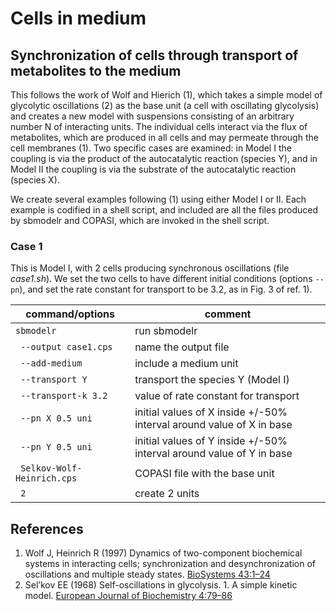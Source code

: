 # Cells in medium
## Synchronization of cells through transport of metabolites to the medium

This follows the work of Wolf and Hierich (1), which takes a simple model of glycolytic oscillations (2) as the base unit (a cell with oscillating glycolysis) and creates a new model with suspensions consisting of an arbitrary number N of interacting units. The individual cells interact via the flux of metabolites, which are produced in all cells and may permeate through the cell membranes (1). Two specific cases are examined: in Model I the coupling is via the product of the autocatalytic reaction (species Y), and in Model II the coupling is via the substrate of the autocatalytic reaction (species X).

We create several examples following (1) using either Model I or II. Each example is codified in a shell script, and included are all the files produced by sbmodelr and COPASI, which are invoked in the shell script.

### Case 1
This is Model I, with 2 cells producing synchronous oscillations (file *case1.sh*). We set the two cells to have different initial conditions (options ``--pn``), and set the rate constant for transport to be 3.2, as in Fig. 3 of ref. 1).

| command/options              | comment                              |
| ---------------------------- | ------------------------------------ |
|``sbmodelr``                  | run sbmodelr                         |
|`` --output case1.cps``       | name the output file                 |
|`` --add-medium``             | include a medium unit                |
|`` --transport Y``            | transport the species Y (Model I)    |
|`` --transport-k 3.2``        | value of rate constant for transport |
|`` --pn X 0.5 uni``           | initial values of X inside +/-50% interval around value of X in base |
|`` --pn Y 0.5 uni``           | initial values of Y inside +/-50% interval around value of Y in base |
|`` Selkov-Wolf-Heinrich.cps`` | COPASI file with the base unit       |
|`` 2``                        | create 2 units                       |



## References

1. Wolf J, Heinrich R (1997) Dynamics of two-component biochemical systems in interacting cells; synchronization and desynchronization of oscillations and multiple steady states. [BioSystems 43:1–24](https://doi.org/10.1016/s0303-2647(97)01688-2)
2. Sel’kov EE (1968) Self-oscillations in glycolysis. 1. A simple kinetic model. [European Journal of Biochemistry 4:79–86](https://doi.org/10.1111/j.1432-1033.1968.tb00175.x)
